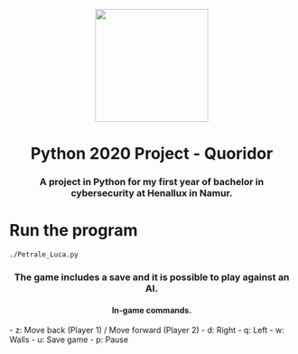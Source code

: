 <p align="center">
  <img width="200" src="https://copilote.henallux.be/images/cop/logo.png">
</p>
<h1 align="center">Python 2020 Project - Quoridor</h1>
<h3 align="center">A project in Python for my first year of bachelor in cybersecurity at Henallux in Namur.</h3>


<h1>Run the program</h1>
<code>./Petrale_Luca.py</code>

<h3 align="center">The game includes a save and it is possible to play against an AI.</h3>

<h4 align="center">In-game commands.</h4>
<h5- s: Move forward (Player 1) / Move back (Player 2)</h5>
- z: Move back (Player 1) / Move forward (Player 2)
- d: Right
- q: Left
- w: Walls
- u: Save game
- p: Pause
